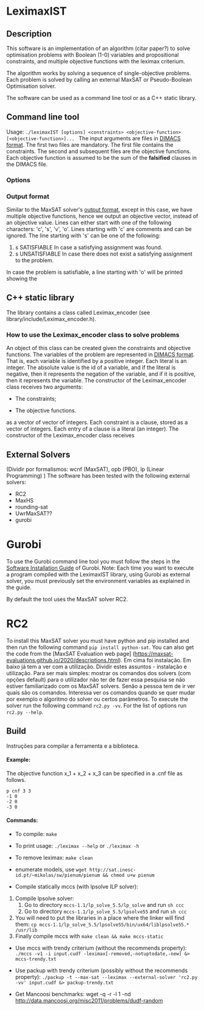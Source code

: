 # LeximaxIST
## Description
This software is an implementation of an algorithm (citar paper?) to solve optimisation problems with Boolean (1-0) variables and propositional constraints, and multiple objective functions with the leximax criterium.

The algorithm works by solving a sequence of single-objective problems. Each problem is solved by calling an external MaxSAT or Pseudo-Boolean Optimisation solver.

The software can be used as a command line tool or as a C++ static library.

## Command line tool
Usage: `./leximaxIST [options] <constraints> <objective-function> [<objective-function>]... `
The input arguments are files in [DIMACS format](http://www.satcompetition.org/2009/format-benchmarks2009.html).
The first two files are mandatory. The first file contains the constraints. The second and subsequent files are the objective functions. Each objective function is assumed to be the sum of the **falsified** clauses in the DIMACS file.
### Options


### Output format
Similar to the MaxSAT solver's [output format](https://maxsat-evaluations.github.io/2020/rules.html#output), except in this case, we have multiple objective functions, hence we output an objective vector, instead of an objective value.
Lines can either start with one of the following characters: 'c', 's', 'v', 'o'.
Lines starting with 'c' are comments and can be ignored.
The line starting with 's' can be one of the following:
1. s SATISFIABLE
In case a satisfying assignment was found.
1. s UNSATISFIABLE
In case there does not exist a satisfying assignment to the problem.

In case the problem is satisfiable, a line starting with 'o' will be printed showing the



## C++ static library
The library contains a class called Leximax_encoder (see library/include/Leximax_encoder.h).
### How to use the Leximax_encoder class to solve problems
An object of this class can be created given the constraints and objective functions.
The variables of the problem are represented in [DIMACS format](http://www.satcompetition.org/2009/format-benchmarks2009.html).
That is, each variable is identified by a positive integer. Each literal is an integer. The absolute value is the id of a variable, and if the literal is negative, then it represents the negation of the variable, and if it is positive, then it represents the variable.
The constructor of the Leximax_encoder class receives two arguments:
* The constraints;

* The objective functions.

as a vector of vector of integers. Each constraint is a clause, stored as a vector of integers. Each entry of a clause is a literal (an integer).
The constructor of the Leximax_encoder class receives


## External Solvers
(Dividir por formalismos: wcnf (MaxSAT), opb (PBO), lp (Linear Programming) )
The software has been tested with the following external solvers:

* RC2
* MaxHS
* rounding-sat
* UwrMaxSAT??
* gurobi

# Gurobi
To use the Gurobi command line tool you must follow the steps in the [Software Installation Guide](https://www.gurobi.com/documentation/9.1/quickstart_linux/software_installation_guid.html) of Gurobi.
Note: Each time you want to execute a program compiled with the LeximaxIST library, using Gurobi as external solver, you must previously set the environment variables as explained in the guide.

By default the tool uses the MaxSAT solver RC2.

# RC2
To install this MaxSAT solver you must have python and pip installed and then run the following command `pip install python-sat`.
You can also get the code from the [MaxSAT Evaluation web page] (https://maxsat-evaluations.github.io/2020/descriptions.html).
Em cima foi instalação. Em baixo já tem a ver com a utilização. Dividir estes assuntos - instalação e utilização.
Para ser mais simples: mostrar os comandos dos solvers (com opções default) para o utilizador não ter de fazer essa pesquisa se não estiver familiarizado com os MaxSAT solvers. Senão a pessoa tem de ir ver quais são os comandos. Interessa ver os comandos quando se quer mudar por exemplo o algoritmo do solver ou certos parâmetros.
To execute the solver run the following command `rc2.py -vv`. For the list of options run `rc2.py --help`.

## Build
Instruções para compilar a ferramenta e a biblioteca.

#### Example:
The objective function x_1 + x_2 + x_3 can be specified in a .cnf file as follows.

```
p cnf 3 3
-1 0
-2 0
-3 0
```

#### Commands:
- To compile: `make`

- To print usage: `./leximax --help` or `./leximax -h`

- To remove leximax: `make clean`

- enumerate models, use `wget http://sat.inesc-id.pt/~mikolas/sw/pienum/pienum && chmod u+w pienum`

- Compile statically mccs (with lpsolve ILP solver):
1. Compile lpsolve solver: 
    1. Go to directory `mccs-1.1/lp_solve_5.5/lp_solve` and run `sh ccc`
    1. Go to directory `mccs-1.1/lp_solve_5.5/lpsolve55` and run `sh ccc`
1. You will need to put the libraries in a place where the linker will find them: `cp mccs-1.1/lp_solve_5.5/lpsolve55/bin/ux64/liblpsolve55.* /usr/lib`
1. Finally compile mccs with `make clean && make mccs-static`

- Use mccs with trendy criterium (without the recommends property): `./mccs -v1 -i input.cudf -leximax[-removed,-notuptodate,-new] &> mccs-trendy.txt`

- Use packup with trendy criterium (possibly without the recommends property): `./packup -t --max-sat --leximax --external-solver 'rc2.py -vv' input.cudf &> packup-trendy.txt`

- Get Mancoosi benchmarks: wget -q -r -l 1 -nd http://data.mancoosi.org/misc2011/problems/dudf-random
